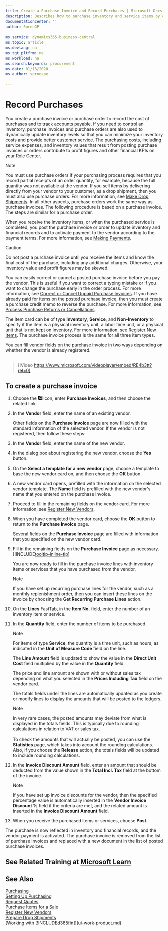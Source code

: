 ```yaml
---
title: Create a Purchase Invoice and Record Purchases | Microsoft Docs
description: Describes how to purchase inventory and service items by creating and posting purchase invoices or orders.
documentationcenter: ''
author: SorenGP

ms.service: dynamics365-business-central
ms.topic: article
ms.devlang: na
ms.tgt_pltfrm: na
ms.workload: na
ms.search.keywords: procurement
ms.date: 01/13/2020
ms.author: sgroespe

---
```

# Record Purchases
You create a purchase invoice or purchase order to record the cost of purchases and to track accounts payable. If you need to control an inventory, purchase invoices and purchase orders are also used to dynamically update inventory levels so that you can minimize your inventory costs and provide better customer service. The purchasing costs, including service expenses, and inventory values that result from posting purchase invoices or orders contribute to profit figures and other financial KPIs on your Role Center.

> [!NOTE]  
>   You must use purchase orders if your purchasing process requires that you record partial receipts of an order quantity, for example, because the full quantity was not available at the vendor. If you sell items by delivering directly from your vendor to your customer, as a drop shipment, then you must also use purchase orders. For more information, see [Make Drop Shipments](sales-how-drop-shipment.md). In all other aspects, purchase orders work the same way as purchase invoices. The following procedure is based on a purchase invoice. The steps are similar for a purchase order.

When you receive the inventory items, or when the purchased service is completed, you post the purchase invoice or order to update inventory and financial records and to activate payment to the vendor according to the payment terms. For more information, see [Making Payments](payables-make-payments.md).

> [!CAUTION]  
>   Do not post a purchase invoice until you receive the items and know the final cost of the purchase, including any additional charges. Otherwise, your inventory value and profit figures may be skewed.

You can easily correct or cancel a posted purchase invoice before you pay the vendor. This is useful if you want to correct a typing mistake or if you want to change the purchase early in the order process. For more information, see [Correct or Cancel Unpaid Purchase Invoices](purchasing-how-correct-cancel-unpaid-purchase-invoices.md). If you have already paid for items on the posted purchase invoice, then you must create a purchase credit memo to reverse the purchase. For more information, see [Process Purchase Returns or Cancellations](purchasing-how-process-purchase-returns-cancellations.md).

The item card can be of type **Inventory**, **Service**, and **Non-Inventory** to specify if the item is a physical inventory unit, a labor time unit, or a physical unit that is not kept on inventory. For more information, see [Register New Items](inventory-how-register-new-items.md). The purchase invoice process is the same for all three item types.

You can fill vendor fields on the purchase invoice in two ways depending on whether the vendor is already registered.
<br><br>  

> [!Video https://www.microsoft.com/videoplayer/embed/RE4b3tt?rel=0]

## To create a purchase invoice
1. Choose the ![Lightbulb that opens the Tell Me feature](media/ui-search/search_small.png "Tell me what you want to do") icon, enter **Purchase Invoices**, and then choose the related link.  
2. In the **Vendor** field, enter the name of an existing vendor.

    Other fields on the **Purchase Invoice** page are now filled with the standard information of the selected vendor. If the vendor is not registered, then follow these steps:
3. In the **Vendor** field, enter the name of the new vendor.
4. In the dialog box about registering the new vendor, choose the **Yes** button.
5. On the **Select a template for a new vendor** page, choose a template to base the new vendor card on, and then choose the **OK** button.
6. A new vendor card opens, prefilled with the information on the selected vendor template. The **Name** field is prefilled with the new vendor's name that you entered on the purchase invoice.
7. Proceed to fill in the remaining fields on the vendor card. For more information, see [Register New Vendors](purchasing-how-register-new-vendors.md).  
8. When you have completed the vendor card, choose the **OK** button to return to the **Purchase Invoice** page.

    Several fields on the **Purchase Invoice** page are filled with information that you specified on the new vendor card.
9. Fill in the remaining fields on the **Purchase Invoice** page as necessary. [!INCLUDE[tooltip-inline-tip](includes/tooltip-inline-tip_md.md)]

    You are now ready to fill in the purchase invoice lines with inventory items or services that you have purchased from the vendor.

    > [!NOTE]  
    >   If you have set up recurring purchase lines for the vendor, such as a monthly replenishment order, then you can insert these lines on the invoice by choosing the **Get Recurring Purchase Lines** action.
10. On the **Lines** FastTab, in the **Item No.** field, enter the number of an inventory item or service.
11. In the **Quantity** field, enter the number of items to be purchased.

    > [!NOTE]  
    >   For items of type **Service**, the quantity is a time unit, such as hours, as indicated in the **Unit of Measure Code** field on the line.

    The **Line Amount** field is updated to show the value in the **Direct Unit Cost** field multiplied by the value in the **Quantity** field.

    The price and line amount are shown with or without sales tax depending on what you selected in the **Prices Including Tax** field on the vendor card.

    The totals fields under the lines are automatically updated as you create or modify lines to display the amounts that will be posted to the ledgers.

    > [!NOTE]
    > In very rare cases, the posted amounts may deviate from what is displayed in the totals fields. This is typically due to rounding calculations in relation to VAT or sales tax.<br /><br />To check the amounts that will actually be posted, you can use the **Statistics** page, which takes into account the rounding calculations. Also, if you choose the **Release** action, the totals fields will be updated to include rounding calculations.

12. In the **Invoice Discount Amount** field, enter an amount that should be deducted from the value shown in the **Total Incl. Tax** field at the bottom of the invoice.

    > [!NOTE]  
    >   If you have set up invoice discounts for the vendor, then the specified percentage value is automatically inserted in the **Vendor Invoice Discount %** field if the criteria are met, and the related amount is inserted in the **Invoice Discount Amount** field.
13. When you receive the purchased items or services, choose **Post**.

The purchase is now reflected in inventory and financial records, and the vendor payment is activated. The purchase invoice is removed from the list of purchase invoices and replaced with a new document in the list of posted purchase invoices.

## See Related Training at [Microsoft Learn](/learn/modules/processing-invoices-dynamics-365-business-central/index)

## See Also
[Purchasing](purchasing-manage-purchasing.md)  
[Setting Up Purchasing](purchasing-setup-purchasing.md)  
[Request Quotes](purchasing-how-request-quotes.md)  
[Purchase Items for a Sale](purchasing-how-purchase-products-sale.md)  
[Register New Vendors](purchasing-how-register-new-vendors.md)  
[Prepare Drop Shipments](sales-how-drop-shipment.md)  
[Working with [!INCLUDE[d365fin](includes/d365fin_md.md)]](ui-work-product.md)
